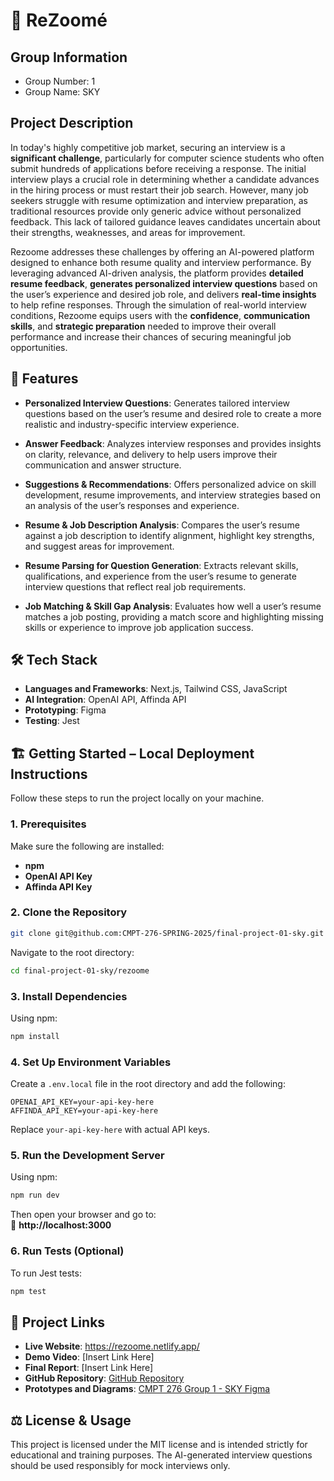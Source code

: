 # 📄 ReZoomé


## Group Information
- Group Number: 1
- Group Name: SKY


## Project Description
In today's highly competitive job market, securing an interview is a **significant challenge**, particularly for computer science students who often submit hundreds of applications before receiving a response. The initial interview plays a crucial role in determining whether a candidate advances in the hiring process or must restart their job search. However, many job seekers struggle with resume optimization and interview preparation, as traditional resources provide only generic advice without personalized feedback. This lack of tailored guidance leaves candidates uncertain about their strengths, weaknesses, and areas for improvement.

Rezoome addresses these challenges by offering an AI-powered platform designed to enhance both resume quality and interview performance. By leveraging advanced AI-driven analysis, the platform provides **detailed resume feedback**, **generates personalized interview questions** based on the user’s experience and desired job role, and delivers **real-time insights** to help refine responses. Through the simulation of real-world interview conditions, Rezoome equips users with the **confidence**, **communication skills**, and **strategic preparation** needed to improve their overall performance and increase their chances of securing meaningful job opportunities.



## 🌟 Features  
- **Personalized Interview Questions**: Generates tailored interview questions based on the user’s resume and desired role to create a more realistic and industry-specific interview experience.

- **Answer Feedback**: Analyzes interview responses and provides insights on clarity, relevance, and delivery to help users improve their communication and answer structure.

- **Suggestions & Recommendations**: Offers personalized advice on skill development, resume improvements, and interview strategies based on an analysis of the user’s responses and experience.

- **Resume & Job Description Analysis**: Compares the user’s resume against a job description to identify alignment, highlight key strengths, and suggest areas for improvement.

- **Resume Parsing for Question Generation**: Extracts relevant skills, qualifications, and experience from the user’s resume to generate interview questions that reflect real job requirements.

- **Job Matching & Skill Gap Analysis**: Evaluates how well a user’s resume matches a job posting, providing a match score and highlighting missing skills or experience to improve job application success.



## 🛠️ Tech Stack 
- **Languages and Frameworks**: Next.js, Tailwind CSS, JavaScript
- **AI Integration**: OpenAI API, Affinda API
- **Prototyping**: Figma
- **Testing**: Jest



## 🏗️ Getting Started – Local Deployment Instructions  
Follow these steps to run the project locally on your machine.  

### **1. Prerequisites**  
Make sure the following are installed:  
- **npm**  
- **OpenAI API Key**  
- **Affinda API Key**  

### **2. Clone the Repository**  
```bash
git clone git@github.com:CMPT-276-SPRING-2025/final-project-01-sky.git
```
Navigate to the root directory:
```bash
cd final-project-01-sky/rezoome
```

### **3. Install Dependencies**  
Using npm:  
```bash
npm install
```

### **4. Set Up Environment Variables**  
Create a `.env.local` file in the root directory and add the following:  
```env
OPENAI_API_KEY=your-api-key-here
AFFINDA_API_KEY=your-api-key-here
```
Replace `your-api-key-here` with actual API keys.  

### **5. Run the Development Server**  
Using npm:  
```bash
npm run dev
```
Then open your browser and go to:  
🔗 **http://localhost:3000**  

### **6. Run Tests (Optional)**  
To run Jest tests:  
```bash
npm test
```



## 🔗 Project Links  
- **Live Website**: https://rezoome.netlify.app/
- **Demo Video**: [Insert Link Here]  
- **Final Report**: [Insert Link Here]  
- **GitHub Repository**: [GitHub Repository](https://github.com/CMPT-276-SPRING-2025/final-project-01-sky)
- **Prototypes and Diagrams**: [CMPT 276 Group 1 - SKY Figma](https://www.figma.com/design/VvECWTu0Tr8u44wViVJaje/CMPT-276?node-id=0-1&t=eDInWjNuRpVoYhDD-1)


## ⚖️ License & Usage  
This project is licensed under the MIT license and is intended strictly for educational and training purposes. The AI-generated interview questions should be used responsibly for mock interviews only.

